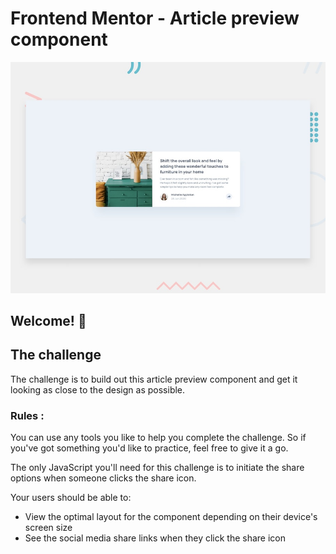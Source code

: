 # Frontend Mentor - Article preview component

![Design preview for the Article preview component coding challenge](./images/desktop-preview.jpg)

## Welcome! 👋

## The challenge

The challenge is to build out this article preview component and get it looking as close to the design as possible.

### Rules : 

You can use any tools you like to help you complete the challenge. So if you've got something you'd like to practice, feel free to give it a go.

The only JavaScript you'll need for this challenge is to initiate the share options when someone clicks the share icon.

Your users should be able to: 

- View the optimal layout for the component depending on their device's screen size
- See the social media share links when they click the share icon

